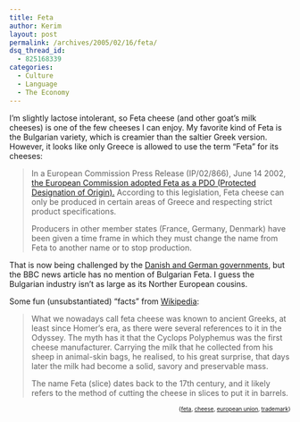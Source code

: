 ```yaml
---
title: Feta
author: Kerim
layout: post
permalink: /archives/2005/02/16/feta/
dsq_thread_id:
  - 825168339
categories:
  - Culture
  - Language
  - The Economy
---
```

I&#8217;m slightly lactose intolerant, so Feta cheese (and other goat&#8217;s milk cheeses) is one of the few cheeses I can enjoy. My favorite kind of Feta is the Bulgarian variety, which is creamier than the saltier Greek version. However, it looks like only Greece is allowed to use the term &#8220;Feta&#8221; for its cheeses:

> In a European Commission Press Release (IP/02/866), June 14 2002, <a href="http://www.nabeels.com/newsletter/082003.html" onclick="_gaq.push(['_trackEvent', 'outbound-article', 'http://www.nabeels.com/newsletter/082003.html', 'the European Commission adopted Feta as a PDO (Protected Designation of Origin).']);" >the European Commission adopted Feta as a PDO (Protected Designation of Origin).</a> According to this legislation, Feta cheese can only be produced in certain areas of Greece and respecting strict product specifications.
> 
> Producers in other member states (France, Germany, Denmark) have been given a time frame in which they must change the name from Feta to another name or to stop production.

That is now being challenged by the <a href="http://news.bbc.co.uk/1/hi/business/4270159.stm" onclick="_gaq.push(['_trackEvent', 'outbound-article', 'http://news.bbc.co.uk/1/hi/business/4270159.stm', 'Danish and German governments']);" >Danish and German governments</a>, but the BBC news article has no mention of Bulgarian Feta. I guess the Bulgarian industry isn&#8217;t as large as its Norther European cousins.

Some fun (unsubstantiated) &#8220;facts&#8221; from <a href="http://en.wikipedia.org/wiki/Feta" onclick="_gaq.push(['_trackEvent', 'outbound-article', 'http://en.wikipedia.org/wiki/Feta', 'Wikipedia']);" >Wikipedia</a>:

> What we nowadays call feta cheese was known to ancient Greeks, at least since Homer&#8217;s era, as there were several references to it in the Odyssey. The myth has it that the Cyclops Polyphemus was the first cheese manufacturer. Carrying the milk that he collected from his sheep in animal-skin bags, he realised, to his great surprise, that days later the milk had become a solid, savory and preservable mass.
> 
> The name Feta (slice) dates back to the 17th century, and it likely refers to the method of cutting the cheese in slices to put it in barrels.

<div style="text-align:right;">
  <span style="font-size:x-small;">{<a href="http://technorati.com/tag/feta" onclick="_gaq.push(['_trackEvent', 'outbound-article', 'http://technorati.com/tag/feta', 'feta']);"  rel="tag">feta</a>, <a href="http://technorati.com/tag/cheese" onclick="_gaq.push(['_trackEvent', 'outbound-article', 'http://technorati.com/tag/cheese', 'cheese']);"  rel="tag">cheese</a>, <a href="http://technorati.com/tag/european union" onclick="_gaq.push(['_trackEvent', 'outbound-article', 'http://technorati.com/tag/european union', 'european union']);"  rel="tag">european union</a>, <a href="http://technorati.com/tag/trademark" onclick="_gaq.push(['_trackEvent', 'outbound-article', 'http://technorati.com/tag/trademark', 'trademark']);"  rel="tag">trademark</a>}</span>


